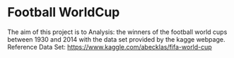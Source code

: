 # Football WorldCup
The aim of this project is to Analysis: the winners of the football  world cups between 1930 and 2014 with the data set provided by the kagge webpage.<br/>
Reference Data Set: https://www.kaggle.com/abecklas/fifa-world-cup
